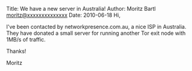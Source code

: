 Title: We have a new server in Australia!
Author: Moritz Bartl <moritz@xxxxxxxxxxxxxx>
Date: 2010-06-18
Hi,

I've been contacted by networkpresence.com.au, a nice ISP in Australia.
They have donated a small server for running another Tor exit node with
1MB/s of traffic.

Thanks!

Moritz
